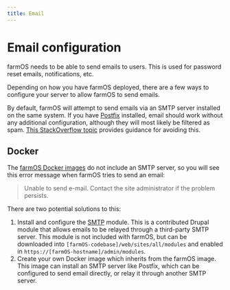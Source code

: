 ```yaml
---
title: Email
---
```


# Email configuration

farmOS needs to be able to send emails to users. This is used for password
reset emails, notifications, etc.

Depending on how you have farmOS deployed, there are a few ways to configure
your server to allow farmOS to send emails.

By default, farmOS will attempt to send emails via an SMTP server installed on
the same system. If you have [Postfix](http://www.postfix.org) installed, email
should work without any additional configuration, although they will most likely
be filtered as spam. [This StackOverflow topic](https://stackoverflow.com/questions/371/how-do-you-make-sure-email-you-send-programmatically-is-not-automatically-marked)
provides guidance for avoiding this.

## Docker

The [farmOS Docker images](/hosting/install#farmos-in-docker) do not include an
SMTP server, so you will see this error message when farmOS tries to send an
email:

> Unable to send e-mail. Contact the site administrator if the problem persists.

There are two potential solutions to this:

1. Install and configure the [SMTP](https://drupal.org/project/smtp) module.
   This is a contributed Drupal module that allows emails to be relayed through
   a third-party SMTP server. This module is not included with farmOS, but can
   be downloaded into `[farmOS-codebase]/web/sites/all/modules` and enabled in
   `https://[farmOS-hostname]/admin/modules`.
2. Create your own Docker image which inherits from the farmOS image. This
   image can install an SMTP server like Postfix, which can be configured to
   send email directly, or relay it through another SMTP server.
